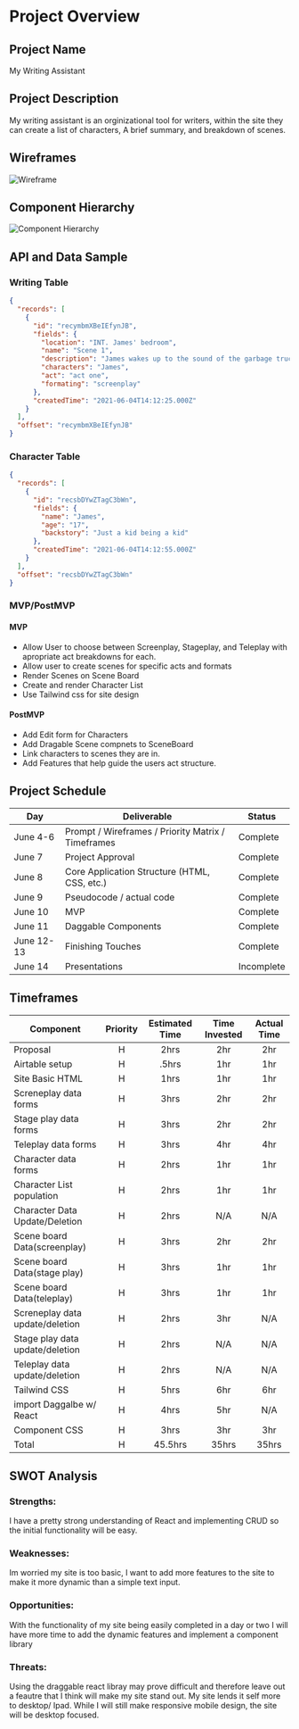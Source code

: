 # Project Overview

## Project Name

My Writing Assistant

## Project Description

My writing assistant is an orginizational tool for writers, within the site they can create a list of characters, A brief summary, and breakdown of scenes.

## Wireframes

![Wireframe](https://user-images.githubusercontent.com/69879139/121009948-c291f580-c762-11eb-8da5-bf23d15313ab.png)

## Component Hierarchy

![Component Hierarchy](https://user-images.githubusercontent.com/69879139/121025918-a9de0b80-c773-11eb-8071-41867b365a3f.png)

## API and Data Sample

### Writing Table

```json
{
  "records": [
    {
      "id": "recymbmXBeIEfynJB",
      "fields": {
        "location": "INT. James' bedroom",
        "name": "Scene 1",
        "description": "James wakes up to the sound of the garbage truck, realizes he is late and busts out of the room",
        "characters": "James",
        "act": "act one",
        "formating": "screenplay"
      },
      "createdTime": "2021-06-04T14:12:25.000Z"
    }
  ],
  "offset": "recymbmXBeIEfynJB"
}
```

### Character Table

```json
{
  "records": [
    {
      "id": "recsbDYwZTagC3bWn",
      "fields": {
        "name": "James",
        "age": "17",
        "backstory": "Just a kid being a kid"
      },
      "createdTime": "2021-06-04T14:12:55.000Z"
    }
  ],
  "offset": "recsbDYwZTagC3bWn"
}
```

### MVP/PostMVP

#### MVP

- Allow User to choose between Screenplay, Stageplay, and Teleplay with apropriate act breakdowns for each.
- Allow user to create scenes for specific acts and formats
- Render Scenes on Scene Board
- Create and render Character List
- Use Tailwind css for site design

#### PostMVP

- Add Edit form for Characters
- Add Dragable Scene compnets to SceneBoard
- Link characters to scenes they are in.
- Add Features that help guide the users act structure.

## Project Schedule

| Day        | Deliverable                                        | Status     |
| ---------- | -------------------------------------------------- | ---------- |
| June 4-6   | Prompt / Wireframes / Priority Matrix / Timeframes | Complete   |
| June 7     | Project Approval                                   | Complete   |
| June 8     | Core Application Structure (HTML, CSS, etc.)       | Complete   |
| June 9     | Pseudocode / actual code                           | Complete   |
| June 10    | MVP                                                | Complete   |
| June 11    | Daggable Components                                | Complete   |
| June 12-13 | Finishing Touches                                  | Complete   |
| June 14    | Presentations                                      | Incomplete |

## Timeframes

| Component                       | Priority | Estimated Time | Time Invested | Actual Time |
| ------------------------------- | :------: | :------------: | :-----------: | :---------: |
| Proposal                        |    H     |      2hrs      |      2hr      |     2hr     |
| Airtable setup                  |    H     |     .5hrs      |      1hr      |     1hr     |
| Site Basic HTML                 |    H     |      1hrs      |      1hr      |     1hr     |
| Screneplay data forms           |    H     |      3hrs      |      2hr      |     2hr     |
| Stage play data forms           |    H     |      3hrs      |      2hr      |     2hr     |
| Teleplay data forms             |    H     |      3hrs      |      4hr      |     4hr     |
| Character data forms            |    H     |      2hrs      |      1hr      |     1hr     |
| Character List population       |    H     |      2hrs      |      1hr      |     1hr     |
| Character Data Update/Deletion  |    H     |      2hrs      |      N/A      |     N/A     |
| Scene board Data(screenplay)    |    H     |      3hrs      |      2hr      |     2hr     |
| Scene board Data(stage play)    |    H     |      3hrs      |      1hr      |     1hr     |
| Scene board Data(teleplay)      |    H     |      3hrs      |      1hr      |     1hr     |
| Screneplay data update/deletion |    H     |      2hrs      |      3hr      |     N/A     |
| Stage play data update/deletion |    H     |      2hrs      |      N/A      |     N/A     |
| Teleplay data update/deletion   |    H     |      2hrs      |      N/A      |     N/A     |
| Tailwind CSS                    |    H     |      5hrs      |      6hr      |     6hr     |
| import Daggalbe w/ React        |    H     |      4hrs      |      5hr      |     N/A     |
| Component CSS                   |    H     |      3hrs      |      3hr      |     3hr     |
| Total                           |    H     |    45.5hrs     |     35hrs     |    35hrs    |

## SWOT Analysis

### Strengths:

I have a pretty strong understanding of React and implementing CRUD so the initial functionality will be easy.

### Weaknesses:

Im worried my site is too basic, I want to add more features to the site to make it more dynamic than a simple text input.

### Opportunities:

With the functionality of my site being easily completed in a day or two I will have more time to add the dynamic features and implement a component library

### Threats:

Using the draggable react libray may prove difficult and therefore leave out a feautre that I think will make my site stand out. My site lends it self more to desktop/ Ipad. While I will still make responsive mobile design, the site will be desktop focused.
